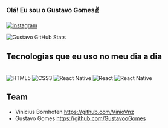 ### Olá! Eu sou o Gustavo Gomes✌️

[![Instagram](https://img.shields.io/badge/Instagram-E4405F?style=for-the-badge&logo=instagram&logoColor=white)](https://www.instagram.com/ogomeszz/)

![Gustavo GitHub Stats](https://github-readme-stats.vercel.app/api?username=GustavooGomes&show_icons=true&theme=radical)


## Tecnologias que eu uso no meu dia a dia
<div style="display: inline_block"><br/>
  <img align="center" alt="HTML5" src="https://img.shields.io/badge/HTML-239120?style=for-the-badge&logo=html5&logoColor=white"/>
  <img align="center" alt="CSS3" src="https://img.shields.io/badge/CSS-239120?&style=for-the-badge&logo=css3&logoColor=white"/>
      <img align="center" alt="React Native" src="https://img.shields.io/badge/JavaScript-F7DF1E?style=for-the-badge&logo=javascript&logoColor=black"/>
   <img align="center" alt="React" src="https://img.shields.io/badge/React-20232A?style=for-the-badge&logo=react&logoColor=61DAFB"/>
    <img align="center" alt="React Native" src="https://img.shields.io/badge/React_Native-20232A?style=for-the-badge&logo=react&logoColor=61DAFB"/>
</div>

## Team

- Vinicius Bornhofen https://github.com/VinioVnz
- Gustavo Gomes https://github.com/GustavooGomes 
